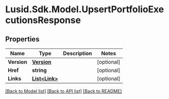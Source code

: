 # Lusid.Sdk.Model.UpsertPortfolioExecutionsResponse
## Properties

Name | Type | Description | Notes
------------ | ------------- | ------------- | -------------
**Version** | [**Version**](Version.md) |  | [optional] 
**Href** | **string** |  | [optional] 
**Links** | [**List&lt;Link&gt;**](Link.md) |  | [optional] 

[[Back to Model list]](../README.md#documentation-for-models) [[Back to API list]](../README.md#documentation-for-api-endpoints) [[Back to README]](../README.md)

